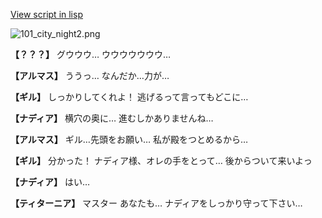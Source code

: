 [View script in lisp](../scripts/100104071.txt)

![101_city_night2.png](../images/backgrounds/101_city_night2.png)

**【？？？】**
グウウウ…
ウウウウウウウ…

**【アルマス】**
ううっ…
なんだか…力が…

**【ギル】**
しっかりしてくれよ！
逃げるって言ってもどこに…

**【ナディア】**
横穴の奥に…
進むしかありませんね…

**【アルマス】**
ギル…先頭をお願い…
私が殿をつとめるから…

**【ギル】**
分かった！
ナディア様、オレの手をとって…
後からついて来いよっ

**【ナディア】**
はい…

**【ティターニア】**
マスター
あなたも…
ナディアをしっかり守って下さい…